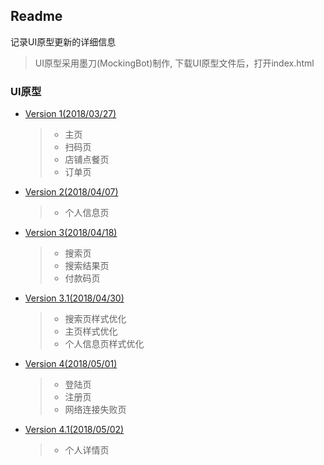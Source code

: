 ## Readme
记录UI原型更新的详细信息
> UI原型采用墨刀(MockingBot)制作,
下载UI原型文件后，打开index.html
### UI原型

* [Version 1(2018/03/27)](UI-2018-03-27/index.html)
  >- 主页
  >- 扫码页
  >- 店铺点餐页
  >- 订单页
* [Version 2(2018/04/07)](UI-2018-04-07/index.html)
  >- 个人信息页
* [Version 3(2018/04/18)](UI-2018-04-18/index.html)
  >- 搜索页
  >- 搜索结果页
  >- 付款码页
* [Version 3.1(2018/04/30)](UI-2018-04-30/index.html)
  >- 搜索页样式优化
  >- 主页样式优化
  >- 个人信息页样式优化
* [Version 4(2018/05/01)](UI-2018-05-01/index.html)

  >- 登陆页
  >- 注册页
  >- 网络连接失败页
* [Version 4.1(2018/05/02)](UI-2018-05-02/index.html)
  >- 个人详情页